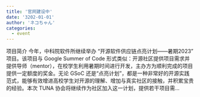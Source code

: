 ```yaml
---
title: '官网建设中'
date: '3202-01-01'
author: 'ネコちゃん'
categories:
  - event
---
```



项目简介 今年，中科院软件所继续举办 “开源软件供应链点亮计划——暑期2023” 项目。该项目与 Google Summer of Code 形式类似：开源社区提供项目需求并提供导师（mentor），在校学生利用暑期时间进行开发，主办方为顺利完成的项目提供一定额度的奖金。无论 GSoC 还是“点亮计划”，都是一种非常好的开源实践范式，能够有效增进高校学生对开源的理解、增加与真实社区的接触，并积累宝贵的经验。本次 TUNA 协会将继续作为社区加入这一计划，提供若干项目需...